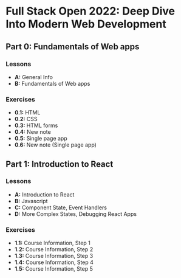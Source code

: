 # Full Stack Open 2022: Deep Dive Into Modern Web Development

## **Part 0:** Fundamentals of Web apps

### **Lessons**

- **A:** General Info
- **B:** Fundamentals of Web apps

### **Exercises**

- **0.1:** HTML
- **0.2:** CSS
- **0.3:** HTML forms
- **0.4:** New note
- **0.5:** Single page app
- **0.6:** New note (Single page app)

## **Part 1:** Introduction to React

### **Lessons**

- **A:** Introduction to React
- **B:** Javascript
- **C:** Component State, Event Handlers
- **D:** More Complex States, Debugging React Apps

### **Exercises**

- **1.1:** Course Information, Step 1
- **1.2:** Course Information, Step 2
- **1.3:** Course Information, Step 3
- **1.4:** Course Information, Step 4
- **1.5:** Course Information, Step 5
